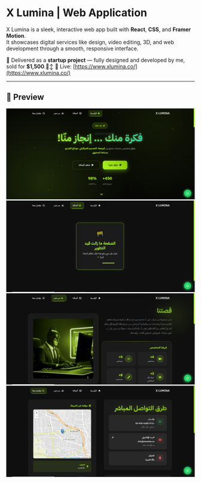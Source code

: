 # X Lumina | Web Application

X Lumina is a sleek, interactive web app built with **React**, **CSS**, and **Framer Motion**.  
It showcases digital services like design, video editing, 3D, and web development through a smooth, responsive interface.

💼 Delivered as a **startup project** — fully designed and developed by me, sold for **$1,500**.🙂‍↕️
🔗 Live: [https://www.xlumina.co/](https://www.xlumina.co/)

---

## 📸 Preview

![Home](./images/Home.PNG)
![Project](./images/Project.PNG)
![About](./images/About.PNG)
![Contact](./images/Contact.PNG)